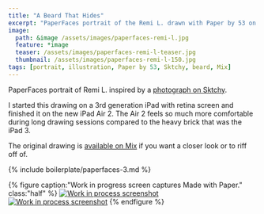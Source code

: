 ```yaml
---
title: "A Beard That Hides"
excerpt: "PaperFaces portrait of the Remi L. drawn with Paper by 53 on an iPad."
image: 
  path: &image /assets/images/paperfaces-remi-l.jpg 
  feature: *image
  teaser: /assets/images/paperfaces-remi-l-teaser.jpg
  thumbnail: /assets/images/paperfaces-remi-l-150.jpg
tags: [portrait, illustration, Paper by 53, Sktchy, beard, Mix]
---
```


PaperFaces portrait of Remi L. inspired by a [photograph on Sktchy](http://sktchy.com/wIZBLC).

I started this drawing on a 3rd generation iPad with retina screen and finished it on the new iPad Air 2. The Air 2 feels so much more comfortable during long drawing sessions compared to the heavy brick that was the iPad 3.

The original drawing is [available on Mix](https://mix.fiftythree.com/11098-Michael-Rose/513427) if you want a closer look or to riff off of.

{% include boilerplate/paperfaces-3.md %}

{% figure caption:"Work in progress screen captures Made with Paper." class:"half" %}
[![Work in process screenshot](/assets/images/paperfaces-remi-l-process-1-600.jpg)](/assets/images/paperfaces-remi-l-process-1-lg.jpg) [![Work in process screenshot](/assets/images/paperfaces-remi-l-process-2-600.jpg)](/assets/images/paperfaces-remi-l-process-2-lg.jpg)
{% endfigure %}
